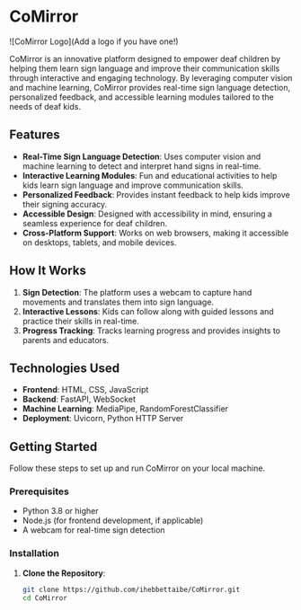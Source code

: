 # CoMirror

![CoMirror Logo](Add a logo if you have one!)

CoMirror is an innovative platform designed to empower deaf children by helping them learn sign language and improve their communication skills through interactive and engaging technology. By leveraging computer vision and machine learning, CoMirror provides real-time sign language detection, personalized feedback, and accessible learning modules tailored to the needs of deaf kids.

## Features
- **Real-Time Sign Language Detection**: Uses computer vision and machine learning to detect and interpret hand signs in real-time.
- **Interactive Learning Modules**: Fun and educational activities to help kids learn sign language and improve communication skills.
- **Personalized Feedback**: Provides instant feedback to help kids improve their signing accuracy.
- **Accessible Design**: Designed with accessibility in mind, ensuring a seamless experience for deaf children.
- **Cross-Platform Support**: Works on web browsers, making it accessible on desktops, tablets, and mobile devices.

## How It Works
1. **Sign Detection**: The platform uses a webcam to capture hand movements and translates them into sign language.
2. **Interactive Lessons**: Kids can follow along with guided lessons and practice their skills in real-time.
3. **Progress Tracking**: Tracks learning progress and provides insights to parents and educators.

## Technologies Used
- **Frontend**: HTML, CSS, JavaScript
- **Backend**: FastAPI, WebSocket
- **Machine Learning**: MediaPipe, RandomForestClassifier
- **Deployment**: Uvicorn, Python HTTP Server

## Getting Started

Follow these steps to set up and run CoMirror on your local machine.

### Prerequisites
- Python 3.8 or higher
- Node.js (for frontend development, if applicable)
- A webcam for real-time sign detection

### Installation

1. **Clone the Repository**:
   ```bash
   git clone https://github.com/ihebbettaibe/CoMirror.git
   cd CoMirror
